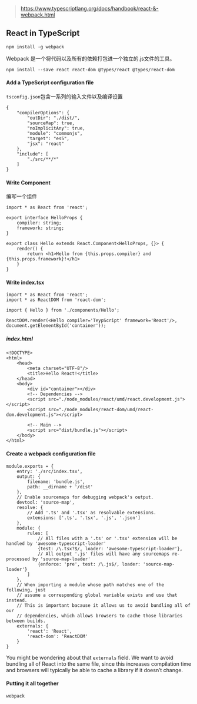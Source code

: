 
> https://www.typescriptlang.org/docs/handbook/react-&-webpack.html

## React in TypeScript

```
npm install -g webpack
```

Webpack 是一个将代码以及所有的依赖打包进一个独立的.js文件的工具。

```
npm install --save react react-dom @types/react @types/react-dom
```

#### Add a TypeScript configuration file

`tsconfig.json`包含一系列的输入文件以及编译设置

```
{
    "compilerOptions": {
        "outDir": "./dist/",
        "sourceMap": true,
        "noImplicitAny": true,
        "module": "commonjs",
        "target": "es5",
        "jsx": "react"
    },
    "include": [
        "./src/**/*"
    ]
}
```

#### Write Component

编写一个组件

```
import * as React from 'react';

export interface HelloProps {
    compiler: string;
    framework: string;
}

export class Hello extends React.Component<HelloProps, {}> {
    render() {
        return <h1>Hello from {this.props.compiler} and {this.props.framework}!</h1>
    }
}
```

#### Write index.tsx

```
import * as React from 'react';
import * as ReactDOM from 'react-dom';

import { Hello } from './components/Hello';

ReactDOM.render(<Hello compiler='TeypScript' framework='React'/>, document.getElementById('container'));
```

##### index.html

```
<!DOCTYPE>
<html>
    <head>
        <meta charset="UTF-8"/>
        <title>Hello React!</title>
    </head>
    <body>
        <div id="container"></div>
        <!-- Dependencies -->
        <script src="./node_modules/react/umd/react.development.js"></script>
        <script src="./node_modules/react-dom/umd/react-dom.development.js"></script>

        <!-- Main -->
        <script src="dist/bundle.js"></script>
    </body>
</html>
```

#### Create a webpack configuration file

```
module.exports = {
    entry: './src/index.tsx',
    output: {
        filename: 'bundle.js',
        path: __dirname + '/dist'
    },
    // Enable sourcemaps for debugging webpack's output.
    devtool: 'source-map',
    resolve: {
        // Add '.ts' and '.tsx' as resolvable extensions.
        extensions: ['.ts', '.tsx', '.js', '.json']
    },
    module: {
        rules: [
            // All files with a '.ts' or '.tsx' extension will be handled by 'awesome-typescript-loader'
            {test: /\.tsx?$/, loader: 'awesome-typescript-loader'},
            // All output '.js' files will have any sourcemaps re-processed by 'source-map-loader'
            {enforce: 'pre', test: /\.js$/, loader: 'source-map-loader'}
        ]
    },
    // When importing a module whose path matches one of the following, just
    // assume a corresponding global variable exists and use that instead.
    // This is important bacause it allows us to avoid bundling all of our
    // dependencies, which allows browsers to cache those libraries between builds.
    externals: {
        'react': 'React',
        'react-dom': 'ReactDOM'
    }
}
```

You might be wondering about that `externals` field. We want to avoid bundling all of React into the same file, since this increases compilation time and browsers will typically be able to cache a library if it doesn’t change.

#### Putting it all together

```
webpack
```